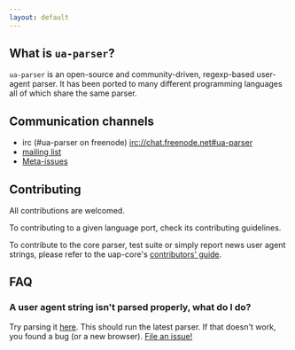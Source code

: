 ```yaml
---
layout: default
---
```


## What is `ua-parser`?

`ua-parser` is an open-source and community-driven, regexp-based user-agent parser. It has been ported to many different programming languages all of which share the same parser.

Communication channels
-----------------------

* irc (#ua-parser on freenode) <irc://chat.freenode.net#ua-parser>
* [mailing list](https://groups.google.com/forum/#!forum/ua-parser)
* [Meta-issues](https://github.com/ua-parser/ua-parser.github.io/issues)

Contributing
------------

All contributions are welcomed.

To contributing to a given language port, check its contributing guidelines.

To contribute to the core parser, test suite or simply report news user agent strings, please refer to the uap-core's [contributors' guide](https://github.com/ua-parser/uap-core/blob/master/CONTRIBUTING.md).

FAQ
---

### A user agent string isn't parsed properly, what do I do?

Try parsing it [here][onlineparser]. This should run the latest parser. If that doesn't work, you found a bug (or a new browser). [File an issue!][uap-core-issues]

[onlineparser]: #todo
[uap-core-issues]: https://github.com/ua-parser/uap-core/issues

